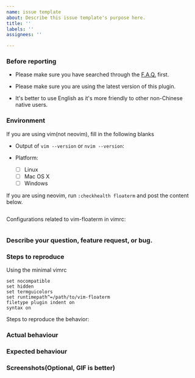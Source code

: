 ```yaml
---
name: issue template
about: Describe this issue template's purpose here.
title: ''
labels: ''
assignees: ''

---
```


### Before reporting

- Please make sure you have searched through the [F.A.Q.](https://github.com/voldikss/vim-floaterm/issues?q=label%3AFAQ) first.

- Please make sure you are using the latest version of this plugin.

- It's better to use English as it's more friendly to other non-Chinese native users.

### Environment

If you are using vim(not neovim), fill in the following blanks

- Output of `vim --version` or `nvim --version`:
- Platform: <!-- use [x] to select, note: no space in between brackets -->

  - [ ] Linux
  - [ ] Mac OS X
  - [ ] Windows

If you are using neovim, run `:checkhealth floaterm` and post the content
below.

```markdown

```

Configurations related to vim-floaterm in vimrc:

```vim

```

### Describe your question, feature request, or bug.

### Steps to reproduce

Using the minimal vimrc

```vim
set nocompatible
set hidden
set termguicolors
set runtimepath^=/path/to/vim-floaterm
filetype plugin indent on
syntax on
```

Steps to reproduce the behavior:

### Actual behaviour

### Expected behaviour

### Screenshots(Optional, GIF is better)
